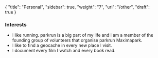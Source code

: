 {
    "title": "Personal",
    "sidebar": true,
    "weight": "7",
    "url": "/other",
    "draft": true
}

### Interests

- I like running. parkrun is a big part of my life and I am a member of the founding group of volunteers that organise parkrun Maximapark. 
- I like to find a geocache in every new place I visit.
- I document every film I watch and every book read.